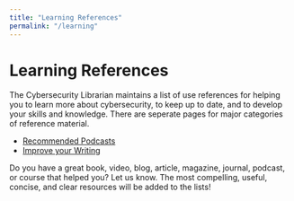 ```yaml
---
title: "Learning References"
permalink: "/learning"
---
```


# Learning References

The Cybersecurity Librarian maintains a list of use references for helping you to learn more about cybersecurity, to keep up to date, and to develop your skills and knowledge. There are seperate pages for major categories of reference material.

- [Recommended Podcasts]({{site.baseurl}}/learning/podcasts)
- [Improve your Writing]({{site.baseurl}}/learning/writing)

Do you have a great book, video, blog, article, magazine, journal, podcast, or course that helped you? Let us know. The most compelling, useful, concise, and clear resources will be added to the lists!


